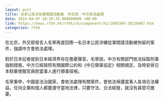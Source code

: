 ```yaml
---
layout: post
title: 日本公民涉從事間諜活動案　外交部：中方依法處理
date: 2023-04-07 20:20:33.000000000 +08:00
link: https://news.rthk.hk/rthk/ch/component/k2/1695369-20230407.htm
categories: rthk
---
```


在北京，外交部發言人毛寧再度回應一名日本公民涉嫌從事間諜活動被拘留的案件，強調中方會依法處理。

對於日本記者提到日本經濟界存在擔憂聲音，毛寧說，中方有關部門依法採取刑事強制措施，中方已經按照有關國際公約和《中日領事協定》相關規定，及時安排日本駐華使館官員對當事人進行領事探視。

毛寧重申，中國是法治國家，會依法處理有關案件，會依法保護當事人各項合法權益。任何企業和個人都要遵守當地法律，只要守法、合法經營，就沒有甚麼可擔憂。
